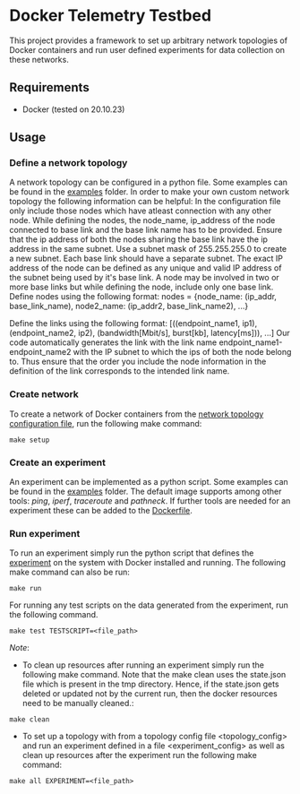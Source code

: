 # Docker Telemetry Testbed
This project provides a framework to set up arbitrary network topologies of
Docker containers and run user defined experiments for data collection on these networks.

## Requirements

- Docker (tested on 20.10.23)

## Usage

### Define a network topology
A network topology can be configured in a python file. Some examples
can be found in the [examples](examples)
folder. 
In order to make your own custom network topology the following information can be helpful:
In the configuration file only include those nodes which have atleast connection with any other node.
While defining the nodes, the node_name, ip_address of the node connected to base link and the base link name has to be provided. Ensure that the ip address of both the nodes sharing the base link have the ip address in the same subnet. 
Use a subnet mask of 255.255.255.0 to create a new subnet. Each base link should have a separate subnet. The exact IP
address of the node can be defined as any unique and valid IP address of the subnet being used by it's base link.
A node may be involved in two or more base links but while defining the node, include only one base link.
Define nodes using the following format: 
nodes = {node_name: (ip_addr, base_link_name), node2_name: (ip_addr2, base_link_name2), ...}

Define the links using the following format:
[((endpoint_name1, ip1), (endpoint_name2, ip2), (bandwidth[Mbit/s], burst[kb], latency[ms])), ...]
Our code automatically generates the link with the link name endpoint_name1-endpoint_name2 with the IP subnet to which 
the ips of both the node belong to. Thus ensure that the order you include the node information in the definition of 
the link corresponds to the intended link name.

### Create network
To create a network of Docker containers from the 
[network topology configuration file](src/topology_config.py), 
run the following make command:
```
make setup
```

### Create an experiment
An experiment can be implemented as a python script. Some examples
can be found in the [examples](examples)
folder. The default image supports among other tools: 
*ping*, *iperf*, *traceroute* and *pathneck*. If further tools
are needed for an experiment these can be added to the 
[Dockerfile](Dockerfile).

### Run experiment
To run an experiment simply run the python script that defines
the [experiment](src/experiment.py) on the system with Docker installed and running.
The following make command can also be run:
```
make run
```
For running any test scripts on the data generated from the experiment,
run the following command.
```
make test TESTSCRIPT=<file_path>
```
*Note*: 
- To clean up resources after running an experiment simply run
the following make command. Note that the make clean uses the state.json file which is present in the tmp directory. Hence, if the state.json gets deleted or updated not by the current run, then the docker resources
need to be manually cleaned.:
```
make clean
```

- To set up a topology with from a topology config file <topology_config>
and run an experiment defined in a file <experiment_config> as well as
clean up resources after the experiment run the following make command:
```
make all EXPERIMENT=<file_path>
```